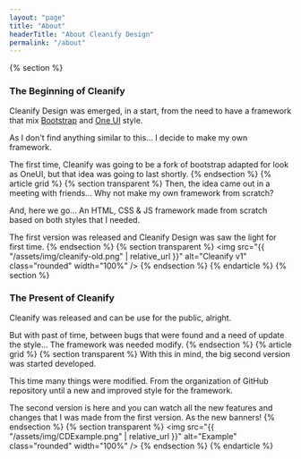 ```yaml
---
layout: "page"
title: "About"
headerTitle: "About Cleanify Design"
permalink: "/about"
---
```

{% section %}

### The Beginning of Cleanify

Cleanify Design was emerged, in a start, from the need to have a framework that mix [Bootstrap](https://getbootstrap.com/) and [One UI](https://www.samsung.com/global/galaxy/apps/one-ui/) style.

As I don't find anything similar to this... I decide to make my own framework.

The first time, Cleanify was going to be a fork of bootstrap adapted for look as OneUI, but that idea was going to last shortly.
{% endsection %}
{% article grid %}
{% section transparent %}
Then, the idea came out in a meeting with friends... Why not make my own framework from scratch?

And, here we go... An HTML, CSS & JS framework made from scratch based on both styles that I needed.

The first version was released and Cleanify Design was saw the light for first time.
{% endsection %}
{% section transparent %}
<img src="{{ "/assets/img/cleanify-old.png" | relative_url }}" alt="Cleanify v1" class="rounded" width="100%" />
{% endsection %}
{% endarticle %}
{% section %}

### The Present of Cleanify

Cleanify was released and can be use for the public, alright.

But with past of time, between bugs that were found and a need of update the style... The framework was needed modify.
{% endsection %}
{% article grid %}
{% section transparent %}
With this in mind, the big second version was started developed.

This time many things were modified. From the organization of GitHub repository until a new and improved style for the framework.

The second version is here and you can watch all the new features and changes that I was made from the first version. As the new banners!
{% endsection %}
{% section transparent %}
<img src="{{ "/assets/img/CDExample.png" | relative_url }}" alt="Example" class="rounded" width="100%" />
{% endsection %}
{% endarticle %}
